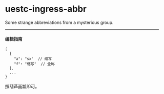# uestc-ingress-abbr
Some strange abbreviations from a mysterious group.

---

#### 编辑指南

```
[
  {
    "a": "sx"  // 缩写
    "f": "缩写"  // 全称
  },
  ...
}
```

照葫芦画瓢即可。
